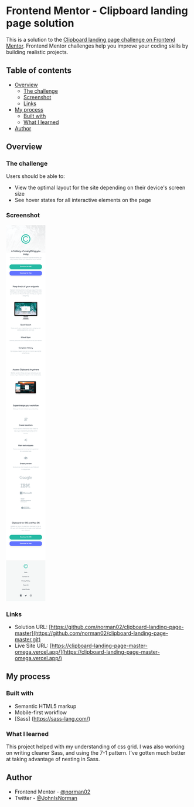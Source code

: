 # Frontend Mentor - Clipboard landing page solution

This is a solution to the [Clipboard landing page challenge on Frontend Mentor](https://www.frontendmentor.io/challenges/clipboard-landing-page-5cc9bccd6c4c91111378ecb9). Frontend Mentor challenges help you improve your coding skills by building realistic projects. 

## Table of contents

- [Overview](#overview)
  - [The challenge](#the-challenge)
  - [Screenshot](#screenshot)
  - [Links](#links)
- [My process](#my-process)
  - [Built with](#built-with)
  - [What I learned](#what-i-learned)
- [Author](#author)

## Overview

### The challenge

Users should be able to:

- View the optimal layout for the site depending on their device's screen size
- See hover states for all interactive elements on the page

### Screenshot

![](./screenshot.png)

### Links

- Solution URL: [https://github.com/norman02/clipboard-landing-page-master](https://github.com/norman02/clipboard-landing-page-master.git)
- Live Site URL: [https://clipboard-landing-page-master-omega.vercel.app/](https://clipboard-landing-page-master-omega.vercel.app/)

## My process

### Built with

- Semantic HTML5 markup
- Mobile-first workflow
- [Sass] (https://sass-lang.com/)

### What I learned

This project helped with my understanding of css grid. I was also working on writing cleaner Sass, and using the 7-1 pattern. I've gotten much better at taking advantage of nesting in Sass.


## Author

- Frontend Mentor - [@norman02](https://www.frontendmentor.io/profile/norman02)
- Twitter - [@JohnIsNorman](https://www.twitter.com/JohnIsNorman)

